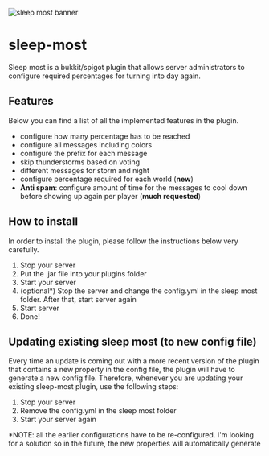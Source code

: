 ![sleep most banner](https://i.imgur.com/nXFo4Y7.jpg/)

# sleep-most

Sleep most is a bukkit/spigot plugin that allows server administrators to configure required
percentages for turning into day again.

## Features

Below you can find a list of all the implemented features in the plugin.

- configure how many percentage has to be reached
- configure all messages including colors
- configure the prefix for each message
- skip thunderstorms based on voting
- different messages for storm and night
- configure percentage required for each world (**new**)
-   **Anti spam**: configure amount of time for the messages to cool down before showing up again per player (**much requested**)

## How to install

In order to install the plugin, please follow the instructions below very carefully.

 1. Stop your server
 2. Put the .jar file into your plugins folder
 3. Start your server
 4. (optional*) Stop the server and change the config.yml in the sleep most folder. After that, start server again
 5. Start server
 6. Done!

## Updating existing sleep most (to new config file)

Every time an update is coming out with a more recent version of the plugin that contains a new property in the config file, the plugin will have to generate a new config file. Therefore, whenever you are updating your existing sleep-most plugin, use the following steps:

 1. Stop your server
 2. Remove the config.yml in the sleep most folder
 3. Start your server again

*NOTE: all the earlier configurations have to be re-configured. I'm looking for a solution so in the future, the new properties will automatically generate
